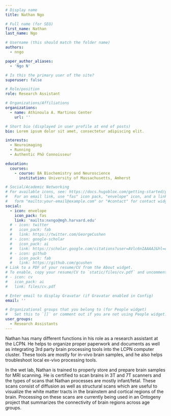```yaml
---
# Display name
title: Nathan Ngo

# Full name (for SEO)
first_name: Nathan
last_name: Ngo

# Username (this should match the folder name)
authors:
  - nngo

paper_author_aliases:
  - 'Ngo N'

# Is this the primary user of the site?
superuser: false

# Role/position
role: Research Assistant

# Organizations/Affiliations
organizations:
  - name: Athinoula A. Martinos Center
    url: ''

# Short bio (displayed in user profile at end of posts)
bio: Lorem ipsum dolor sit amet, consectetur adipiscing elit.

interests:
  - Neuroimaging
  - Running
  - Authentic Phở Connoisseur

education:
  courses:
    - course: BA Biochemistry and Neuroscience
      institution: University of Massachusetts, Amherst

# Social/Academic Networking
# For available icons, see: https://docs.hugoblox.com/getting-started/page-builder/#icons
#   For an email link, use "fas" icon pack, "envelope" icon, and a link in the
#   form "mailto:your-email@example.com" or "#contact" for contact widget.
social:
  - icon: envelope
    icon_pack: fas
    link: 'mailto:nxngo@mgh.harvard.edu'
  # - icon: twitter
  #   icon_pack: fab
  #   link: https://twitter.com/GeorgeCushen
  # - icon: google-scholar
  #   icon_pack: ai
  #   link: https://scholar.google.com/citations?user=AVlc6nIAAAAJ&hl=en
  # - icon: github
  #   icon_pack: fab
  #   link: https://github.com/gcushen
# Link to a PDF of your resume/CV from the About widget.
# To enable, copy your resume/CV to `static/files/cv.pdf` and uncomment the lines below.
# - icon: cv
#   icon_pack: ai
#   link: files/cv.pdf

# Enter email to display Gravatar (if Gravatar enabled in Config)
email: ''

# Organizational groups that you belong to (for People widget)
#   Set this to `[]` or comment out if you are not using People widget.
user_groups:
  - Research Assistants
---
```


Nathan has many different functions in his role as a research assistant at the LCPN. He helps to organize proper paperwork and documents as well as integrating 3rd party brain processing tools into the LCPN computer cluster. These tools are mostly for in-vivo brain samples, and he also helps troubleshoot local ex-vivo processing tools.
 
In the wet lab, Nathan is trained to properly store and prepare brain samples for MRI scanning. He is certified to scan brains in 3T and 7T scanners and the types of scans that Nathan processes are mostly infant/fetal. These scans consist of diffusion as well as structural scans which are useful to visualize the white matter tracts in the brainstem and cortical regions of the brain. Processing on these scans are currently being used in an Ontogeny project that summarizes the connectivity of brain regions across age groups.


